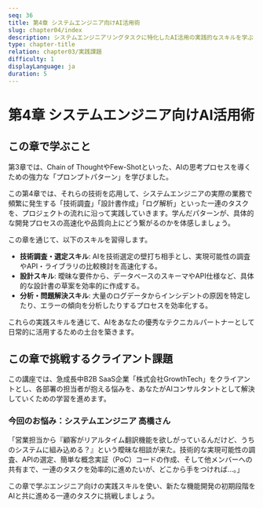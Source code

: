 ```yaml
---
seq: 36
title: 第4章 システムエンジニア向けAI活用術
slug: chapter04/index
description: システムエンジニアリングタスクに特化したAI活用の実践的なスキルを学ぶ
type: chapter-title
relation: chapter03/実践課題
difficulty: 1
displayLanguage: ja
duration: 5
---
```


# 第4章 システムエンジニア向けAI活用術

## この章で学ぶこと
第3章では、Chain of ThoughtやFew-Shotといった、AIの思考プロセスを導くための強力な「プロンプトパターン」を学びました。

この第4章では、それらの技術を応用して、システムエンジニアの実際の業務で頻繁に発生する「技術調査」「設計書作成」「ログ解析」といった一連のタスクを、プロジェクトの流れに沿って実践していきます。学んだパターンが、具体的な開発プロセスの高速化や品質向上にどう繋がるのかを体感しましょう。

この章を通じて、以下のスキルを習得します。
- **技術調査・選定スキル**: AIを技術選定の壁打ち相手とし、実現可能性の調査やAPI・ライブラリの比較検討を高速化する。
- **設計スキル**: 曖昧な要件から、データベースのスキーマやAPI仕様など、具体的な設計書の草案を効率的に作成する。
- **分析・問題解決スキル**: 大量のログデータからインシデントの原因を特定したり、エラーの傾向を分析したりするプロセスを効率化する。

これらの実践スキルを通じて、AIをあなたの優秀なテクニカルパートナーとして日常的に活用するための土台を築きます。

## この章で挑戦するクライアント課題
この講座では、急成長中B2B SaaS企業「株式会社GrowthTech」をクライアントとし、各部署の担当者が抱える悩みを、あなたがAIコンサルタントとして解決していくための学習を進めます。

### 今回のお悩み：システムエンジニア 高橋さん
「営業担当から『顧客がリアルタイム翻訳機能を欲しがっているんだけど、うちのシステムに組み込める？』という曖昧な相談が来た。技術的な実現可能性の調査、APIの選定、簡単な概念実証（PoC）コードの作成、そして他メンバーへの共有まで、一連のタスクを効率的に進めたいが、どこから手をつければ…。」

この章で学ぶエンジニア向けの実践スキルを使い、新たな機能開発の初期段階をAIと共に進める一連のタスクに挑戦しましょう。